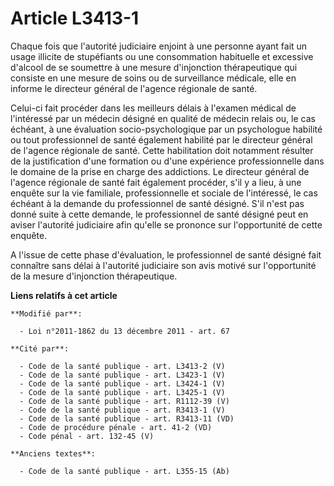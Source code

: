 # Article L3413-1

Chaque fois que l'autorité judiciaire enjoint à une personne ayant fait un usage illicite de stupéfiants ou une consommation
habituelle et excessive d'alcool de se soumettre à une mesure d'injonction thérapeutique qui consiste en une mesure de soins
ou de surveillance médicale, elle en informe le directeur général de l'agence régionale de santé.

Celui-ci fait procéder dans les meilleurs délais à l'examen médical de l'intéressé par un médecin désigné en qualité de
médecin relais ou, le cas échéant, à une évaluation socio-psychologique par un psychologue habilité ou tout professionnel de
santé également habilité par le directeur général de l'agence régionale de santé. Cette habilitation doit notamment résulter
de la justification d'une formation ou d'une expérience professionnelle dans le domaine de la prise en charge des addictions.
Le directeur général de l'agence régionale de santé fait également procéder, s'il y a lieu, à une enquête sur la vie
familiale, professionnelle et sociale de l'intéressé, le cas échéant à la demande du professionnel de santé désigné. S'il
n'est pas donné suite à cette demande, le professionnel de santé désigné peut en aviser l'autorité judiciaire afin qu'elle se
prononce sur l'opportunité de cette enquête.

A l'issue de cette phase d'évaluation, le professionnel de santé désigné fait connaître sans délai à l'autorité judiciaire
son avis motivé sur l'opportunité de la mesure d'injonction thérapeutique.

**Liens relatifs à cet article**

	**Modifié par**:

	  - Loi n°2011-1862 du 13 décembre 2011 - art. 67

	**Cité par**:

	  - Code de la santé publique - art. L3413-2 (V)
	  - Code de la santé publique - art. L3423-1 (V)
	  - Code de la santé publique - art. L3424-1 (V)
	  - Code de la santé publique - art. L3425-1 (V)
	  - Code de la santé publique - art. R1112-39 (V)
	  - Code de la santé publique - art. R3413-1 (V)
	  - Code de la santé publique - art. R3413-11 (VD)
	  - Code de procédure pénale - art. 41-2 (VD)
	  - Code pénal - art. 132-45 (V)

	**Anciens textes**:

	  - Code de la santé publique - art. L355-15 (Ab)

